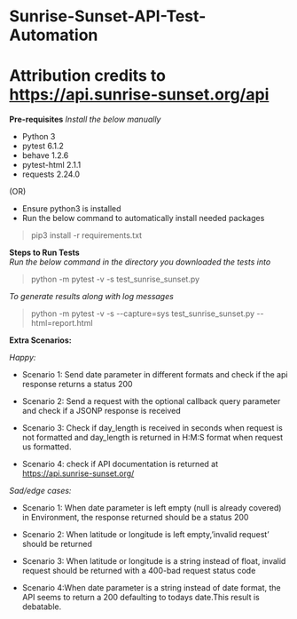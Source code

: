 # Sunrise-Sunset-API-Test-Automation 
# Attribution credits to https://api.sunrise-sunset.org/api

**Pre-requisites** 
*Install the below manually*
* Python 3
* pytest 6.1.2
* behave 1.2.6
* pytest-html 2.1.1 
* requests   2.24.0

(OR)
* Ensure python3 is installed
* Run the below command to automatically install needed packages
>pip3 install -r requirements.txt

**Steps to Run Tests** <br/>
*Run the below command in the directory you downloaded the tests into* <br/>
>python -m pytest -v -s  test_sunrise_sunset.py

*To generate results along with log messages*
>python -m pytest -v -s --capture=sys test_sunrise_sunset.py --html=report.html 

**Extra Scenarios:**

*Happy:*

* Scenario 1: Send date parameter in different formats and check if the api response returns a status 200

* Scenario 2: Send a request with the optional callback query parameter and check if a JSONP response is received

* Scenario 3: Check if day_length is received in seconds when request is not formatted and day_length is returned in H:M:S format when request us formatted.

* Scenario 4: check if API documentation is returned at https://api.sunrise-sunset.org/

*Sad/edge cases:*

* Scenario 1: When date parameter is left empty (null is already covered) in 
Environment, the response returned should be a status 200

* Scenario 2: When latitude or longitude is left empty,’invalid request’ should be returned

* Scenario 3: When latitude or longitude is a string instead of float, invalid request should be returned with a 400-bad request status code

* Scenario 4:When date parameter is a string instead of date format, the API seems to return a 200 defaulting to todays date.This result is debatable.
